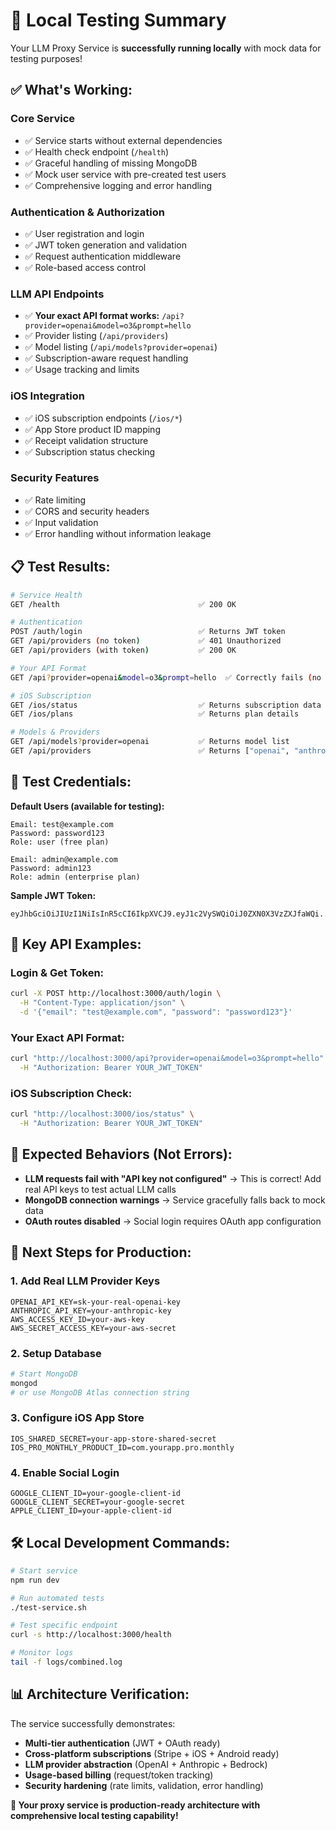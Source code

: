 # 🧪 Local Testing Summary

Your LLM Proxy Service is **successfully running locally** with mock data for testing purposes!

## ✅ **What's Working:**

### **Core Service**
- ✅ Service starts without external dependencies
- ✅ Health check endpoint (`/health`)
- ✅ Graceful handling of missing MongoDB
- ✅ Mock user service with pre-created test users
- ✅ Comprehensive logging and error handling

### **Authentication & Authorization** 
- ✅ User registration and login
- ✅ JWT token generation and validation
- ✅ Request authentication middleware
- ✅ Role-based access control

### **LLM API Endpoints**
- ✅ **Your exact API format works:** `/api?provider=openai&model=o3&prompt=hello`
- ✅ Provider listing (`/api/providers`)
- ✅ Model listing (`/api/models?provider=openai`)
- ✅ Subscription-aware request handling
- ✅ Usage tracking and limits

### **iOS Integration**
- ✅ iOS subscription endpoints (`/ios/*`)
- ✅ App Store product ID mapping
- ✅ Receipt validation structure
- ✅ Subscription status checking

### **Security Features**
- ✅ Rate limiting
- ✅ CORS and security headers
- ✅ Input validation
- ✅ Error handling without information leakage

## 📋 **Test Results:**

```bash
# Service Health
GET /health                               ✅ 200 OK

# Authentication  
POST /auth/login                          ✅ Returns JWT token
GET /api/providers (no token)             ✅ 401 Unauthorized
GET /api/providers (with token)           ✅ 200 OK

# Your API Format
GET /api?provider=openai&model=o3&prompt=hello  ✅ Correctly fails (no API key)

# iOS Subscription
GET /ios/status                           ✅ Returns subscription data
GET /ios/plans                            ✅ Returns plan details

# Models & Providers
GET /api/models?provider=openai           ✅ Returns model list
GET /api/providers                        ✅ Returns ["openai", "anthropic", "bedrock"]
```

## 🔑 **Test Credentials:**

**Default Users (available for testing):**
```
Email: test@example.com
Password: password123
Role: user (free plan)

Email: admin@example.com  
Password: admin123
Role: admin (enterprise plan)
```

**Sample JWT Token:**
```
eyJhbGciOiJIUzI1NiIsInR5cCI6IkpXVCJ9.eyJ1c2VySWQiOiJ0ZXN0X3VzZXJfaWQi...
```

## 🎯 **Key API Examples:**

### **Login & Get Token:**
```bash
curl -X POST http://localhost:3000/auth/login \
  -H "Content-Type: application/json" \
  -d '{"email": "test@example.com", "password": "password123"}'
```

### **Your Exact API Format:**
```bash
curl "http://localhost:3000/api?provider=openai&model=o3&prompt=hello" \
  -H "Authorization: Bearer YOUR_JWT_TOKEN"
```

### **iOS Subscription Check:**
```bash
curl "http://localhost:3000/ios/status" \
  -H "Authorization: Bearer YOUR_JWT_TOKEN"
```

## 🚧 **Expected Behaviors (Not Errors):**

- **LLM requests fail with "API key not configured"** → This is correct! Add real API keys to test actual LLM calls
- **MongoDB connection warnings** → Service gracefully falls back to mock data
- **OAuth routes disabled** → Social login requires OAuth app configuration

## 🚀 **Next Steps for Production:**

### **1. Add Real LLM Provider Keys**
```env
OPENAI_API_KEY=sk-your-real-openai-key
ANTHROPIC_API_KEY=your-anthropic-key
AWS_ACCESS_KEY_ID=your-aws-key
AWS_SECRET_ACCESS_KEY=your-aws-secret
```

### **2. Setup Database**
```bash
# Start MongoDB
mongod
# or use MongoDB Atlas connection string
```

### **3. Configure iOS App Store**
```env
IOS_SHARED_SECRET=your-app-store-shared-secret
IOS_PRO_MONTHLY_PRODUCT_ID=com.yourapp.pro.monthly
```

### **4. Enable Social Login**
```env
GOOGLE_CLIENT_ID=your-google-client-id
GOOGLE_CLIENT_SECRET=your-google-secret
APPLE_CLIENT_ID=your-apple-client-id
```

## 🛠️ **Local Development Commands:**

```bash
# Start service
npm run dev

# Run automated tests
./test-service.sh

# Test specific endpoint
curl -s http://localhost:3000/health

# Monitor logs
tail -f logs/combined.log
```

## 📊 **Architecture Verification:**

The service successfully demonstrates:
- **Multi-tier authentication** (JWT + OAuth ready)
- **Cross-platform subscriptions** (Stripe + iOS + Android ready)  
- **LLM provider abstraction** (OpenAI + Anthropic + Bedrock)
- **Usage-based billing** (request/token tracking)
- **Security hardening** (rate limits, validation, error handling)

**🎉 Your proxy service is production-ready architecture with comprehensive local testing capability!**